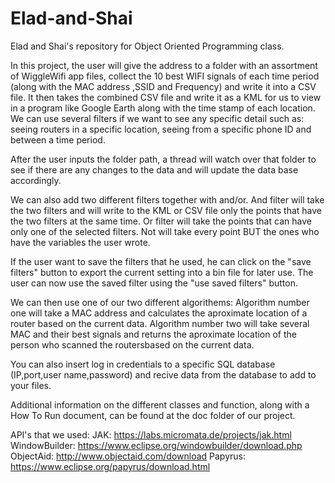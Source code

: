 # Elad-and-Shai
Elad and Shai's repository for Object Oriented Programming class.

In this project, the user will give the address to a folder with an assortment of WiggleWifi app files, collect the 10 best WIFI signals of each time period (along with the MAC address ,SSID and Frequency) and write it into a CSV file. It then takes the combined CSV file and write it as a KML for us to view in a program like Google Earth along with the time stamp of each location. We can use several filters if we want to see any specific detail such as: seeing routers in a specific location, seeing from a specific phone ID and between a time period.

After the user inputs the folder path, a thread will watch over that folder to see if there are any changes to the data and will update the data base accordingly.

We can also add two different filters together with and/or. And filter will take the two filters and will write to the KML or CSV file only the points that have the two filters at the same time. Or filter will take the points that can have only one of the selected filters. Not will take every point BUT the ones who have the variables the user wrote.

If the user want to save the filters that he used, he can click on the "save filters" button to export the current setting into a bin file for later use. The user can now use the saved filter using the "use saved filters" button.

We can then use one of our two different algorithems:
Algorithm number one will take a MAC address and calculates the aproximate location of a router based on the current data.
Algorithm number two will take several MAC and their best signals and returns the aproximate location of the person who scanned the routersbased on the current data.

You can also insert log in credentials to a specific SQL database (IP,port,user name,password) and recive data from the database to add to your files.

Additional information on the different classes and function, along with a How To Run document, can be found at the doc folder of our project.

API's that we used:
JAK: https://labs.micromata.de/projects/jak.html
WindowBuilder: https://www.eclipse.org/windowbuilder/download.php
ObjectAid: http://www.objectaid.com/download
Papyrus: https://www.eclipse.org/papyrus/download.html
